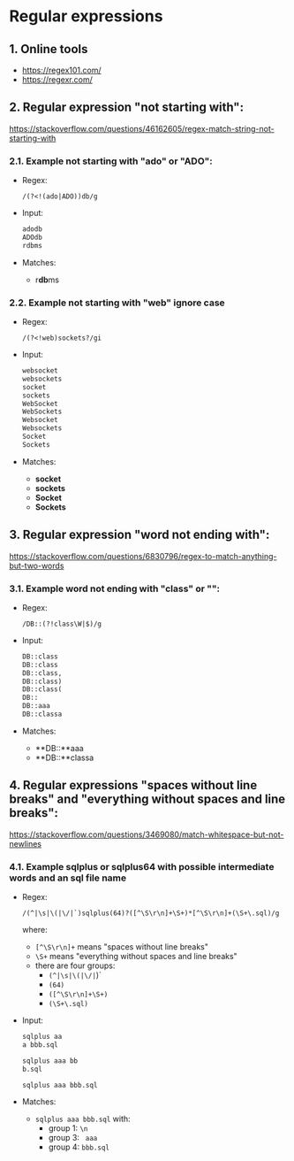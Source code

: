 # Regular expressions

## 1. Online tools
* https://regex101.com/
* https://regexr.com/

## 2. Regular expression "not starting with":
https://stackoverflow.com/questions/46162605/regex-match-string-not-starting-with

### 2.1. Example not starting with "ado" or "ADO":

* Regex:
  ```regex
  /(?<!(ado|ADO))db/g
  ```

* Input:
  ```txt
  adodb
  ADOdb
  rdbms
  ```

* Matches:
  * r**db**ms

### 2.2. Example not starting with "web" ignore case

* Regex:
  ```regex
  /(?<!web)sockets?/gi
  ```

* Input:
  ```txt
  websocket
  websockets
  socket
  sockets
  WebSocket
  WebSockets
  Websocket
  Websockets
  Socket
  Sockets
  ```

* Matches:
  * **socket**
  * **sockets**
  * **Socket**
  * **Sockets**

## 3. Regular expression "word not ending with":
https://stackoverflow.com/questions/6830796/regex-to-match-anything-but-two-words

### 3.1. Example word not ending with "class" or "":

* Regex:
  ```regex
  /DB::(?!class\W|$)/g
  ```

* Input:
  ```txt
  DB::class
  DB::class
  DB::class,
  DB::class)
  DB::class(
  DB::
  DB::aaa
  DB::classa
  ```

* Matches:
  * **DB::**aaa
  * **DB::**classa 

## 4. Regular expressions "spaces without line breaks" and "everything without spaces and line breaks":
https://stackoverflow.com/questions/3469080/match-whitespace-but-not-newlines

### 4.1. Example sqlplus or sqlplus64 with possible intermediate words and an sql file name

* Regex:
  ```regex
  /(^|\s|\(|\/|`)sqlplus(64)?([^\S\r\n]+\S+)*[^\S\r\n]+(\S+\.sql)/g
  ```
  
  where:
  * `[^\S\r\n]+` means "spaces without line breaks"
  * `\S+` means "everything without spaces and line breaks"
  * there are four groups:
    * `(^|\s|\(|\/|`)`
    * `(64)`
    * `([^\S\r\n]+\S+)`
    * `(\S+\.sql)`

* Input:
  ```txt
  sqlplus aa
  a bbb.sql
  
  sqlplus aaa bb
  b.sql
  
  sqlplus aaa bbb.sql
  ```

* Matches:
  * `sqlplus aaa bbb.sql` with:
    * group 1: `\n`
    * group 3: ` aaa`
    * group 4: `bbb.sql`
